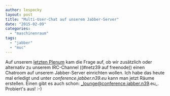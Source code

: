 ```yaml
---
author: lespocky
layout: post
title: "Multi-User-Chat auf unserem Jabber-Server"
date: "2015-02-09"
categories: 
  - "maschinenraum"
tags: 
  - "jabber"
  - "muc"
---
```


Auf unserem [letzten Plenum](https://wiki.netz39.de/stammtisch:2015:2015-02-04) kam die Frage auf, ob wir zusätzlich oder alternativ zu unserem IRC-Channel ((#netz39 auf freenode)) einen Chatroom auf unserem Jabber-Server einrichten wollen. Ich habe das heute mal erledigt und unter _conference.jabber.n39.eu_ kann man jetzt Räume erstellen. Einen gibt es auch schon: _lounge@conference.jabber.n39.eu_. Probiert's aus! :-)
